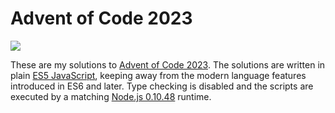# Advent of Code 2023

[![](https://img.shields.io/badge/AoC%202023-2%2F50-FFFF66?&logo=adventofcode&labelColor=0F0F23)](https://adventofcode.com/2023)

These are my solutions to [Advent of Code 2023](https://adventofcode.com/2023). The solutions are written in plain [ES5 JavaScript](https://262.ecma-international.org/5.1/), keeping away from the modern language features introduced in ES6 and later. Type checking is disabled and the scripts are executed by a matching [Node.js 0.10.48](https://nodejs.org/docs/latest-v0.10.x/api/) runtime.
